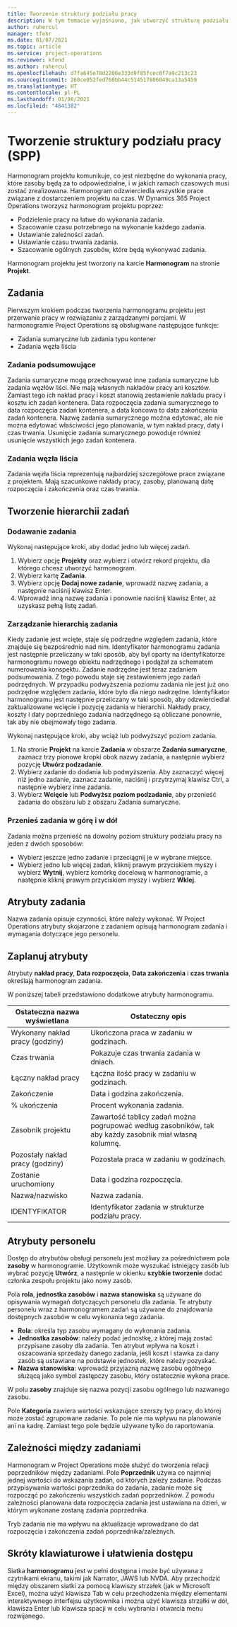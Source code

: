 ```yaml
---
title: Tworzenie struktury podziału pracy
description: W tym temacie wyjaśniono, jak utworzyć strukturę podziału pracy (SPP), w tym podstawowe elementy sterujące w nowym interfejsie planowania.
author: ruhercul
manager: tfehr
ms.date: 01/07/2021
ms.topic: article
ms.service: project-operations
ms.reviewer: kfend
ms.author: ruhercul
ms.openlocfilehash: d7fa645e78d2206e333d9f85fcec0f7a9c213c23
ms.sourcegitcommit: 260ce052fed760bb44c514517806049ca13a5459
ms.translationtype: HT
ms.contentlocale: pl-PL
ms.lasthandoff: 01/08/2021
ms.locfileid: "4841382"
---
```

# <a name="create-a-work-breakdown-structure-wbs"></a>Tworzenie struktury podziału pracy (SPP)

Harmonogram projektu komunikuje, co jest niezbędne do wykonania pracy, które zasoby będą za to odpowiedzialne, i w jakich ramach czasowych musi zostać zrealizowana. Harmonogram odzwierciedla wszystkie prace związane z dostarczeniem projektu na czas. W Dynamics 365 Project Operations tworzysz harmonogram projektu poprzez:

  - Podzielenie pracy na łatwe do wykonania zadania.
  - Szacowanie czasu potrzebnego na wykonanie każdego zadania.
  - Ustawianie zależności zadań.
  - Ustawianie czasu trwania zadania.
  - Szacowanie ogólnych zasobów, które będą wykonywać zadania. 

Harmonogram projektu jest tworzony na karcie **Harmonogram** na stronie **Projekt**.

## <a name="tasks"></a>Zadania

Pierwszym krokiem podczas tworzenia harmonogramu projektu jest przerwanie pracy w rozwiązaniu z zarządzanymi porcjami. W harmonogramie Project Operations są obsługiwane następujące funkcje:

- Zadania sumaryczne lub zadania typu kontener
- Zadania węzła liścia

### <a name="summary-tasks"></a>Zadania podsumowujące

Zadania sumaryczne mogą przechowywać inne zadania sumaryczne lub zadania węzłów liści. Nie mają własnych nakładów pracy ani kosztów. Zamiast tego ich nakład pracy i koszt stanowią zestawienie nakładu pracy i kosztu ich zadań kontenera. Data rozpoczęcia zadania sumarycznego to data rozpoczęcia zadań kontenera, a data końcowa to data zakończenia zadań kontenera. Nazwę zadania sumarycznego można edytować, ale nie można edytować właściwości jego planowania, w tym nakład pracy, daty i czas trwania. Usunięcie zadania sumarycznego powoduje również usunięcie wszystkich jego zadań kontenera.

### <a name="leaf-node-tasks"></a>Zadania węzła liścia

Zadania węzła liścia reprezentują najbardziej szczegółowe prace związane z projektem. Mają szacunkowe nakłady pracy, zasoby, planowaną datę rozpoczęcia i zakończenia oraz czas trwania.

## <a name="create-a-task-hierarchy"></a>Tworzenie hierarchii zadań

### <a name="add-a-task"></a>Dodawanie zadania

Wykonaj następujące kroki, aby dodać jedno lub więcej zadań.

1. Wybierz opcję **Projekty** oraz wybierz i otwórz rekord projektu, dla którego chcesz utworzyć harmonogram. 
2. Wybierz kartę **Zadania**. 
3. Wybierz opcję **Dodaj nowe zadanie**, wprowadź nazwę zadania, a następnie naciśnij klawisz Enter.
2. Wprowadź inną nazwę zadania i ponownie naciśnij klawisz Enter, aż uzyskasz pełną listę zadań.

### <a name="manage-hierarchy-of-a-task"></a>Zarządzanie hierarchią zadania

Kiedy zadanie jest wcięte, staje się podrzędne względem zadania, które znajduje się bezpośrednio nad nim. Identyfikator harmonogramu zadania jest następnie przeliczany w taki sposób, aby był oparty na identyfikatorze harmonogramu nowego obiektu nadrzędnego i podążał za schematem numerowania konspektu. Zadanie nadrzędne jest teraz zadaniem podsumowania. Z tego powodu staje się zestawieniem jego zadań podrzędnych. W przypadku podwyższenia poziomu zadania nie jest już ono podrzędne względem zadania, które było dla niego nadrzędne. Identyfikator harmonogramu jest następnie przeliczany w taki sposób, aby odzwierciedlał zaktualizowane wcięcie i pozycję zadania w hierarchii. Nakłady pracy, koszty i daty poprzedniego zadania nadrzędnego są obliczane ponownie, tak aby nie obejmowały tego zadania.

Wykonaj następujące kroki, aby wciąż lub podwyższyć poziom zadania.

1. Na stronie **Projekt** na karcie **Zadania** w obszarze **Zadania sumaryczne**, zaznacz trzy pionowe kropki obok nazwy zadania, a następnie wybierz pozycję **Utwórz podzadanie**. 
2. Wybierz zadanie do dodania lub podwyższenia. Aby zaznaczyć więcej niż jedno zadanie, zaznacz zadanie, naciśnij i przytrzymaj klawisz Ctrl, a następnie wybierz inne zadania.
2. Wybierz **Wcięcie** lub **Podwyższ poziom podzadanie**, aby przenieść zadania do obszaru lub z obszaru Zadania sumaryczne.

### <a name="move-tasks-up-and-down"></a>Przenieś zadania w górę i w dół

Zadania można przenieść na dowolny poziom struktury podziału pracy na jeden z dwóch sposobów:

- Wybierz jeszcze jedno zadanie i przeciągnij je w wybrane miejsce.
- Wybierz jedno lub więcej zadań, kliknij prawym przyciskiem myszy i wybierz **Wytnij**, wybierz komórkę docelową w harmonogramie, a następnie kliknij prawym przyciskiem myszy i wybierz **Wklej**.

## <a name="task-attributes"></a>Atrybuty zadania

Nazwa zadania opisuje czynności, które należy wykonać. W Project Operations atrybuty skojarzone z zadaniem opisują harmonogram zadania i wymagania dotyczące jego personelu.

## <a name="schedule-attributes"></a>Zaplanuj atrybuty

Atrybuty **nakład pracy**, **Data rozpoczęcia**, **Data zakończenia** i **czas trwania** określają harmonogram zadania.

W poniższej tabeli przedstawiono dodatkowe atrybuty harmonogramu.

| **Ostateczna nazwa wyświetlana** | **Ostateczny opis** |
| --- | --- |
| Wykonany nakład pracy (godziny) | Ukończona praca w zadaniu w godzinach. |
| Czas trwania | Pokazuje czas trwania zadania w dniach. |
| Łączny nakład pracy | Łączna ilość pracy w zadaniu w godzinach. |
| Zakończenie | Data i godzina zakończenia. |
| % ukończenia | Procent wykonania zadania. |
| Zasobnik projektu | Zawartość tablicy zadań można pogrupować według zasobników, tak aby każdy zasobnik miał własną kolumnę. |
| Pozostały nakład pracy (godziny) | Pozostała praca w zadaniu w godzinach. |
| Zostanie uruchomiony | Data i godzina rozpoczęcia. |
| Nazwa/nazwisko | Nazwa zadania. |
| IDENTYFIKATOR | Identyfikator zadania w strukturze podziału pracy. |

## <a name="staffing-attributes"></a>Atrybuty personelu

Dostęp do atrybutów obsługi personelu jest możliwy za pośrednictwem pola **zasoby** w harmonogramie. Użytkownik może wyszukać istniejący zasób lub wybrać pozycję **Utwórz**, a następnie w okienku **szybkie tworzenie** dodać członka zespołu projektu jako nowy zasób.

Pola **rola**, **jednostka zasobów** i **nazwa stanowiska** są używane do opisywania wymagań dotyczących personelu dla zadania. Te atrybuty personelu wraz z harmonogramem zadań są używane do znajdowania dostępnych zasobów w celu wykonania tego zadania.

   - **Rola**: określa typ zasobu wymagany do wykonania zadania.
   - **Jednostka zasobów**: należy podać jednostkę, z której mają zostać przypisane zasoby dla zadania. Ten atrybut wpływa na koszt i oszacowania sprzedaży danego zadania, jeśli koszt i stawka za dany zasób są ustawiane na podstawie jednostek, które należy pozyskać.
   - **Nazwa stanowiska**: wprowadź przyjazną nazwę zasobu ogólnego służącą jako symbol zastępczy zasobu, który ostatecznie wykona prace.

W polu **zasoby** znajduje się nazwa pozycji zasobu ogólnego lub nazwanego zasobu.

Pole **Kategoria** zawiera wartości wskazujące szerszy typ pracy, do której może zostać zgrupowane zadanie. To pole nie ma wpływu na planowanie ani na kadrę. Zamiast tego pole będzie używane tylko do raportowania.

## <a name="task-dependencies"></a>Zależności między zadaniami

Harmonogram w Project Operations może służyć do tworzenia relacji poprzedników między zadaniami. Pole **Poprzednik** używa co najmniej jednej wartości do wskazania zadań, od których zależy zadanie. Podczas przypisywania wartości poprzednika do zadania, zadanie może się rozpocząć po zakończeniu wszystkich zadań poprzedników. Z powodu zależności planowana data rozpoczęcia zadania jest ustawiana na dzień, w którym wykonane zostaną zadania poprzednika.

Tryb zadania nie ma wpływu na aktualizacje wprowadzane do dat rozpoczęcia i zakończenia zadań poprzednika/zależnych.

## <a name="accessibility-and-keyboard-shortcuts"></a>Skróty klawiaturowe i ułatwienia dostępu

Siatka **harmonogramu** jest w pełni dostępna i może być używana z czytnikami ekranu, takimi jak Narrator, JAWS lub NVDA. Aby przechodzić między obszarem siatki za pomocą klawiszy strzałek (jak w Microsoft Excel), można użyć klawisza Tab w celu przechodzenia między elementami interaktywnego interfejsu użytkownika i można użyć klawisza strzałki w dół, klawisza Enter lub klawisza spacji w celu wybrania i otwarcia menu rozwijanego.
